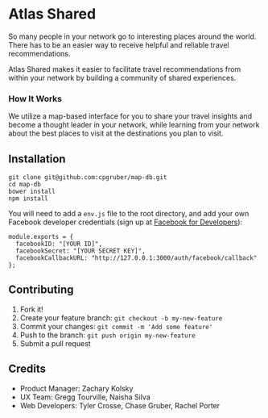 # Atlas Shared
So many people in your network go to interesting places around the world. There has to be an easier way to receive helpful and reliable travel recommendations.

Atlas Shared makes it easier to facilitate travel recommendations from within your network by building a community of shared experiences.

###  How It Works
We utilize a map-based interface for you to share your travel insights and become a thought leader in your network, while learning from your network about the best places to visit at the destinations you plan to visit.

## Installation
```
git clone git@github.com:cpgruber/map-db.git
cd map-db
bower install
npm install
```
You will need to add a `env.js` file to the root directory, and add your own Facebook developer credentials (sign up at [Facebook for Developers](https://developers.facebook.com)):

```
module.exports = {
  facebookID: "[YOUR ID]",
  facebookSecret: "[YOUR SECRET KEY]",
  facebookCallbackURL: "http://127.0.0.1:3000/auth/facebook/callback"
};
```


## Contributing

1. Fork it!
2. Create your feature branch: `git checkout -b my-new-feature`
3. Commit your changes: `git commit -m 'Add some feature'`
4. Push to the branch: `git push origin my-new-feature`
5. Submit a pull request

## Credits

*  Product Manager: Zachary Kolsky
*  UX Team: Gregg Tourville, Naisha Silva
*  Web Developers: Tyler Crosse, Chase Gruber, Rachel Porter

